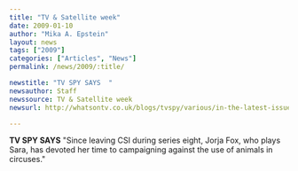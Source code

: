 ```yaml
---
title: "TV & Satellite week"
date: 2009-01-10
author: "Mika A. Epstein"
layout: news
tags: ["2009"]
categories: ["Articles", "News"]
permalink: /news/2009/:title/

newstitle: "TV SPY SAYS  "
newsauthor: Staff  
newssource: TV & Satellite week  
newsurl: http://whatsontv.co.uk/blogs/tvspy/various/in-the-latest-issue-of-tv-satellite-week-3/  

---
```


 **TV SPY SAYS** "Since leaving CSI during series eight, Jorja Fox, who plays Sara, has devoted her time to campaigning against the use of animals in circuses."  
